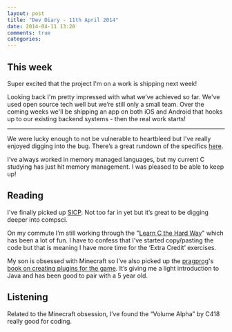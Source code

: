 ```yaml
---
layout: post
title: "Dev Diary - 11th April 2014"
date: 2014-04-11 13:20
comments: true
categories: 
---
```


## This week

Super excited that the project I'm on a work is shipping next week!

Looking back I'm pretty impressed with what we’ve achieved so far.  We've used open source tech well but we’re still only a small team.  Over the coming weeks we'll be shipping an app on both iOS and Android that hooks up to our existing backend systems - then the real work starts!

---

We were lucky enough to not be vulnerable to heartbleed but I've really enjoyed digging into the bug.  There’s a great rundown of the specifics [here](http://blog.existentialize.com/diagnosis-of-the-openssl-heartbleed-bug.html).

I’ve always worked in memory managed languages, but my current C studying has just hit memory management. I was pleased to be able to keep up!

## Reading

I've finally picked up [SICP](http://sicpebook.wordpress.com/). Not too far in yet but it’s great to be digging deeper into compsci.

On my commute I’m still working through the "[Learn C the Hard Way](http://c.learncodethehardway.org/)" which has been a lot of fun.  I have to confess that I’ve started copy/pasting the code but that is meaning I have more time for the ‘Extra Credit’ exercises.

My son is obsessed with Minecraft so I’ve also picked up the [pragprog](http://pragprog.com)'s [book on creating plugins for the game](http://pragprog.com/book/ahmine/learn-to-program-with-minecraft-plugins). It’s giving me a light introduction to Java and has been good to pair with a 5 year old.

## Listening

Related to the Minecraft obsession, I’ve found the “Volume Alpha” by C418 really good for coding.

